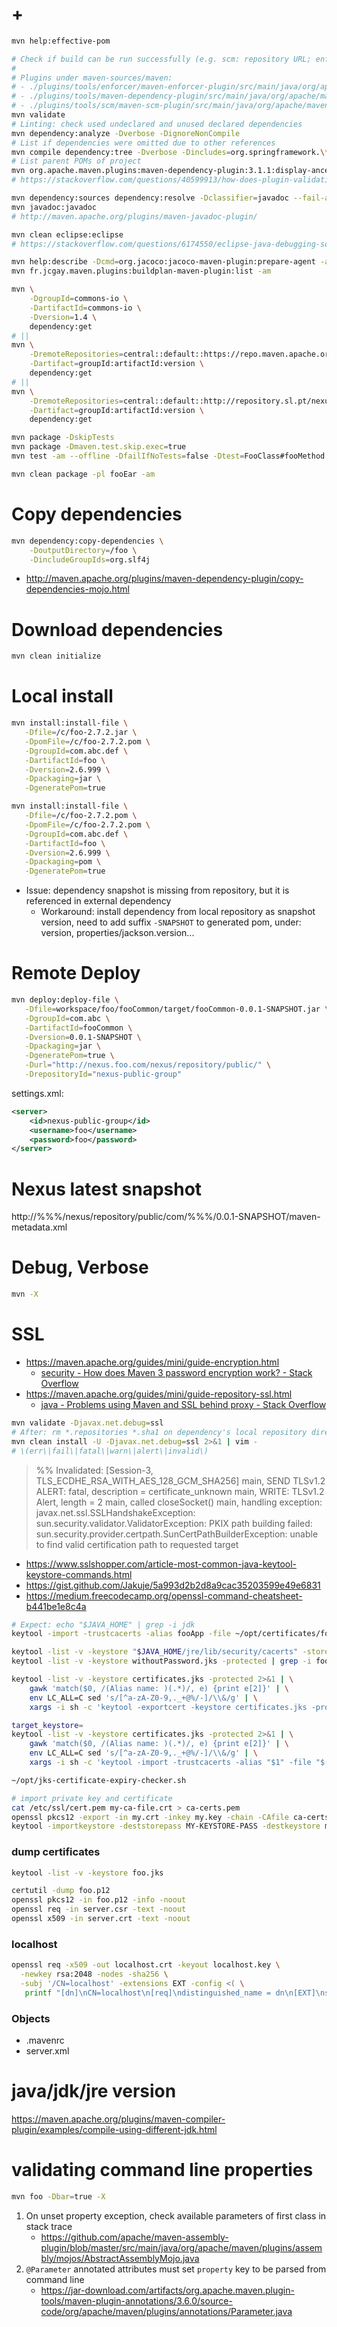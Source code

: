 # +

```bash
mvn help:effective-pom

# Check if build can be run successfully (e.g. scm: repository URL; enforcer: environmental constraints such as Maven version, JDK version and OS family)
#
# Plugins under maven-sources/maven:
# - ./plugins/tools/enforcer/maven-enforcer-plugin/src/main/java/org/apache/maven/plugins/enforcer/EnforceMojo.java:53:@Mojo( name = "enforce", defaultPhase = LifecyclePhase.VALIDATE, requiresDependencyCollection = ResolutionScope.TEST, threadSafe = true )
# - ./plugins/tools/maven-dependency-plugin/src/main/java/org/apache/maven/plugins/dependency/DisplayAncestorsMojo.java:42:@Mojo( name = "display-ancestors", threadSafe = true, requiresProject = true, defaultPhase = LifecyclePhase.VALIDATE )
# - ./plugins/tools/scm/maven-scm-plugin/src/main/java/org/apache/maven/scm/plugin/ValidateMojo.java:40:@Execute( phase = LifecyclePhase.VALIDATE )
mvn validate
# Linting: check used undeclared and unused declared dependencies
mvn dependency:analyze -Dverbose -DignoreNonCompile
# List if dependencies were omitted due to other references
mvn compile dependency:tree -Dverbose -Dincludes=org.springframework.\* -am --offline
# List parent POMs of project
mvn org.apache.maven.plugins:maven-dependency-plugin:3.1.1:display-ancestors
# https://stackoverflow.com/questions/40599913/how-does-plugin-validation-work-in-maven-and-why-does-it-build-my-project-with

mvn dependency:sources dependency:resolve -Dclassifier=javadoc --fail-at-end
mvn javadoc:javadoc
# http://maven.apache.org/plugins/maven-javadoc-plugin/

mvn clean eclipse:eclipse
# https://stackoverflow.com/questions/6174550/eclipse-java-debugging-source-not-found

mvn help:describe -Dcmd=org.jacoco:jacoco-maven-plugin:prepare-agent -am
mvn fr.jcgay.maven.plugins:buildplan-maven-plugin:list -am

mvn \
    -DgroupId=commons-io \
    -DartifactId=commons-io \
    -Dversion=1.4 \
    dependency:get 
# ||
mvn \
    -DremoteRepositories=central::default::https://repo.maven.apache.org/maven2 \
    -Dartifact=groupId:artifactId:version \
    dependency:get 
# ||
mvn \
    -DremoteRepositories=central::default::http://repository.sl.pt/nexus/content/repositories/public \
    -Dartifact=groupId:artifactId:version \
    dependency:get 

mvn package -DskipTests
mvn package -Dmaven.test.skip.exec=true
mvn test -am --offline -DfailIfNoTests=false -Dtest=FooClass#fooMethod

mvn clean package -pl fooEar -am
```

# Copy dependencies

```bash
mvn dependency:copy-dependencies \
    -DoutputDirectory=/foo \
    -DincludeGroupIds=org.slf4j
```

- http://maven.apache.org/plugins/maven-dependency-plugin/copy-dependencies-mojo.html

# Download dependencies

```bash
mvn clean initialize
```

# Local install

```bash
mvn install:install-file \
   -Dfile=/c/foo-2.7.2.jar \
   -DpomFile=/c/foo-2.7.2.pom \
   -DgroupId=com.abc.def \
   -DartifactId=foo \
   -Dversion=2.6.999 \
   -Dpackaging=jar \
   -DgeneratePom=true

mvn install:install-file \
   -Dfile=/c/foo-2.7.2.pom \
   -DpomFile=/c/foo-2.7.2.pom \
   -DgroupId=com.abc.def \
   -DartifactId=foo \
   -Dversion=2.6.999 \
   -Dpackaging=pom \
   -DgeneratePom=true
```

- Issue: dependency snapshot is missing from repository, but it is referenced in external dependency
    - Workaround: install dependency from local repository as snapshot version, need to add suffix `-SNAPSHOT` to generated pom, under: version, properties/jackson.version...

# Remote Deploy

```bash
mvn deploy:deploy-file \
   -Dfile=workspace/foo/fooCommon/target/fooCommon-0.0.1-SNAPSHOT.jar \
   -DgroupId=com.abc \
   -DartifactId=fooCommon \
   -Dversion=0.0.1-SNAPSHOT \
   -Dpackaging=jar \
   -DgeneratePom=true \
   -Durl="http://nexus.foo.com/nexus/repository/public/" \
   -DrepositoryId="nexus-public-group"
```

settings.xml:

```xml
<server>
    <id>nexus-public-group</id>
    <username>foo</username>
    <password>foo</password>
</server>
```

# Nexus latest snapshot

http://%%%/nexus/repository/public/com/%%%/0.0.1-SNAPSHOT/maven-metadata.xml

# Debug, Verbose

```bash
mvn -X
```

# SSL

- https://maven.apache.org/guides/mini/guide-encryption.html
    - [security \- How does Maven 3 password encryption work? \- Stack Overflow](https://stackoverflow.com/questions/30769636/how-does-maven-3-password-encryption-work/43118084#43118084)
- https://maven.apache.org/guides/mini/guide-repository-ssl.html
    - [java \- Problems using Maven and SSL behind proxy \- Stack Overflow](https://stackoverflow.com/a/25912982)

```bash
mvn validate -Djavax.net.debug=ssl
# After: rm *.repositories *.sha1 on dependency's local repository directory
mvn clean install -U -Djavax.net.debug=ssl 2>&1 | vim -
# \(err\|fail\|fatal\|warn\|alert\|invalid\)
```

> %% Invalidated:  [Session-3, TLS_ECDHE_RSA_WITH_AES_128_GCM_SHA256]
> main, SEND TLSv1.2 ALERT:  fatal, description = certificate_unknown
> main, WRITE: TLSv1.2 Alert, length = 2
> main, called closeSocket()
> main, handling exception: javax.net.ssl.SSLHandshakeException: sun.security.validator.ValidatorException: PKIX path building failed: sun.security.provider.certpath.SunCertPathBuilderException: unable to find valid certification path to requested target

- https://www.sslshopper.com/article-most-common-java-keytool-keystore-commands.html
- https://gist.github.com/Jakuje/5a993d2b2d8a9cac35203599e49e6831
- https://medium.freecodecamp.org/openssl-command-cheatsheet-b441be1e8c4a

```bash
# Expect: echo "$JAVA_HOME" | grep -i jdk
keytool -import -trustcacerts -alias fooApp -file ~/opt/certificates/fooApp.cer -keystore "$JAVA_HOME/jre/lib/security/cacerts" -storepass changeit -noprompt

keytool -list -v -keystore "$JAVA_HOME/jre/lib/security/cacerts" -storepass changeit -noprompt | grep -i foo
keytool -list -v -keystore withoutPassword.jks -protected | grep -i foo

keytool -list -v -keystore certificates.jks -protected 2>&1 | \
    gawk 'match($0, /(Alias name: )(.*)/, e) {print e[2]}' | \
    env LC_ALL=C sed 's/[^a-zA-Z0-9,._+@%/-]/\\&/g' | \
    xargs -i sh -c 'keytool -exportcert -keystore certificates.jks -protected -alias "$1" -file "$(printf '%q' "$1")".crt' _ {}

target_keystore=
keytool -list -v -keystore certificates.jks -protected 2>&1 | \
    gawk 'match($0, /(Alias name: )(.*)/, e) {print e[2]}' | \
    env LC_ALL=C sed 's/[^a-zA-Z0-9,._+@%/-]/\\&/g' | \
    xargs -i sh -c 'keytool -import -trustcacerts -alias "$1" -file "$(printf '%q' "$1")".crt -keystore "'"$target_keystore"'" -storepass changeit -noprompt' _ {}

~/opt/jks-certificate-expiry-checker.sh

# import private key and certificate
cat /etc/ssl/cert.pem my-ca-file.crt > ca-certs.pem
openssl pkcs12 -export -in my.crt -inkey my.key -chain -CAfile ca-certs.pem -name "my-domain.com" -out my.p12
keytool -importkeystore -deststorepass MY-KEYSTORE-PASS -destkeystore my-keystore.jks -srckeystore my.p12 -srcstoretype PKCS12
```

### dump certificates

```bash
keytool -list -v -keystore foo.jks

certutil -dump foo.p12
openssl pkcs12 -in foo.p12 -info -noout
openssl req -in server.csr -text -noout
openssl x509 -in server.crt -text -noout
```

### localhost

```bash
openssl req -x509 -out localhost.crt -keyout localhost.key \
  -newkey rsa:2048 -nodes -sha256 \
  -subj '/CN=localhost' -extensions EXT -config <( \
   printf "[dn]\nCN=localhost\n[req]\ndistinguished_name = dn\n[EXT]\nsubjectAltName=DNS:localhost\nkeyUsage=digitalSignature\nextendedKeyUsage=serverAuth")
```

### Objects

- .mavenrc
- server.xml

# java/jdk/jre version

https://maven.apache.org/plugins/maven-compiler-plugin/examples/compile-using-different-jdk.html

# validating command line properties

```bash
mvn foo -Dbar=true -X
```

1. On unset property exception, check available parameters of first class in stack trace
    - https://github.com/apache/maven-assembly-plugin/blob/master/src/main/java/org/apache/maven/plugins/assembly/mojos/AbstractAssemblyMojo.java
2. `@Parameter` annotated attributes must set `property` key to be parsed from command line
    - https://jar-download.com/artifacts/org.apache.maven.plugin-tools/maven-plugin-annotations/3.6.0/source-code/org/apache/maven/plugins/annotations/Parameter.java
